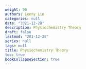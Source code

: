 ```yaml
---
weight: 96
authors: Lenny Lin
categories: null
date: "2021-12-28"
description: Physiochemistry Theory
draft: false
lastmod: "201-12-28"
series: null
tags: null
title: Physiochemistry Theory
toc: true
bookCollapseSection: true
---
```



